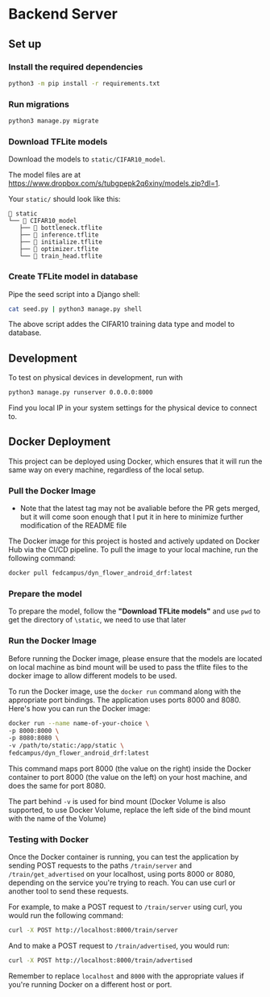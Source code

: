 # Backend Server

## Set up

### Install the required dependencies

```sh
python3 -m pip install -r requirements.txt
```

### Run migrations

```sh
python3 manage.py migrate
```

### Download TFLite models

Download the models to `static/CIFAR10_model`.

The model files are at <https://www.dropbox.com/s/tubgpepk2q6xiny/models.zip?dl=1>.

Your `static/` should look like this:

```
 static
└──  CIFAR10_model
   ├──  bottleneck.tflite
   ├──  inference.tflite
   ├──  initialize.tflite
   ├──  optimizer.tflite
   └──  train_head.tflite
```

### Create TFLite model in database

Pipe the seed script into a Django shell:

```sh
cat seed.py | python3 manage.py shell
```

The above script addes the CIFAR10 training data type and model to database.

## Development

To test on physical devices in development, run with

```sh
python3 manage.py runserver 0.0.0.0:8000
```

Find you local IP in your system settings for the physical device to connect to.

## Docker Deployment

This project can be deployed using Docker, which ensures that it will run the same way on every machine, regardless of the local setup.

### Pull the Docker Image

- Note that the latest tag may not be avaliable before the PR gets merged, but it will come soon enough that I put it in here to minimize further modification of the README file

The Docker image for this project is hosted and actively updated on Docker Hub via the CI/CD pipeline. To pull the image to your local machine, run the following command:

```sh
docker pull fedcampus/dyn_flower_android_drf:latest
```

### Prepare the model

To prepare the model, follow the **"Download TFLite models"** and use `pwd` to get the directory of `\static`, we need to use that later

### Run the Docker Image

Before running the Docker image, please ensure that the models are located on local machine as bind mount will be used to pass the tflite files to the docker image to allow different models to be used.

To run the Docker image, use the `docker run` command along with the appropriate port bindings. The application uses ports 8000 and 8080. Here's how you can run the Docker image:

```sh
docker run --name name-of-your-choice \
-p 8000:8000 \
-p 8080:8080 \
-v /path/to/static:/app/static \
fedcampus/dyn_flower_android_drf:latest
```

This command maps port 8000 (the value on the right) inside the Docker container to port 8000 (the value on the left) on your host machine, and does the same for port 8080.

The part behind `-v` is used for bind mount (Docker Volume is also supported, to use Docker Volume, replace the left side of the bind mount with the name of the Volume)

### Testing with Docker

Once the Docker container is running, you can test the application by sending POST requests to the paths `/train/server` and `/train/get_advertised` on your localhost, using ports 8000 or 8080, depending on the service you're trying to reach. You can use curl or another tool to send these requests.

For example, to make a POST request to `/train/server` using curl, you would run the following command:

```sh
curl -X POST http://localhost:8000/train/server
```

And to make a POST request to `/train/advertised`, you would run:

```sh
curl -X POST http://localhost:8000/train/advertised
```

Remember to replace `localhost` and `8000` with the appropriate values if you're running Docker on a different host or port.
